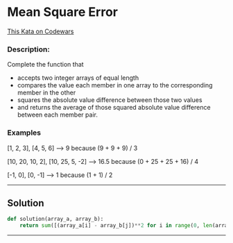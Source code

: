 # Mean Square Error

[This Kata on Codewars](https://www.codewars.com/kata/51edd51599a189fe7f000015)

### Description:

Complete the function that

- accepts two integer arrays of equal length
- compares the value each member in one array to the corresponding member in the other
- squares the absolute value difference between those two values
- and returns the average of those squared absolute value difference between each member pair.
  
### Examples

[1, 2, 3], [4, 5, 6]              -->   9   because (9 + 9 + 9) / 3

[10, 20, 10, 2], [10, 25, 5, -2]  -->  16.5 because (0 + 25 + 25 + 16) / 4

[-1, 0], [0, -1]                  -->   1   because (1 + 1) / 2 

---

## Solution

```python
def solution(array_a, array_b):
    return sum([(array_a[i] - array_b[j])**2 for i in range(0, len(array_a)) for j in range(0, len(array_b)) if i == j]) / len(array_a)
```

---
